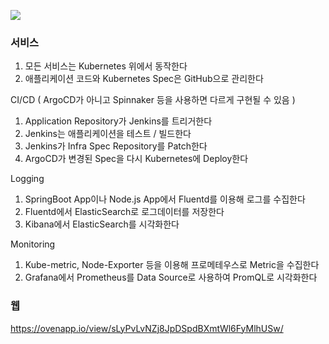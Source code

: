 ![](https://user-images.githubusercontent.com/35277854/116797893-5c8fce00-ab25-11eb-9aa8-5664b37147ed.png)

### 서비스

1. 모든 서비스는 Kubernetes 위에서 동작한다
2. 애플리케이션 코드와 Kubernetes Spec은 GitHub으로 관리한다

CI/CD ( ArgoCD가 아니고 Spinnaker 등을 사용하면 다르게 구현될 수 있음 )
1. Application Repository가 Jenkins를 트리거한다
2. Jenkins는 애플리케이션을 테스트 / 빌드한다
3. Jenkins가 Infra Spec Repository를 Patch한다
4. ArgoCD가 변경된 Spec을 다시 Kubernetes에 Deploy한다

Logging
1. SpringBoot App이나 Node.js App에서 Fluentd를 이용해 로그를 수집한다
2. Fluentd에서 ElasticSearch로 로그데이터를 저장한다
3. Kibana에서 ElasticSearch를 시각화한다

Monitoring
1. Kube-metric, Node-Exporter 등을 이용해 프로메테우스로 Metric을 수집한다
2. Grafana에서 Prometheus를 Data Source로 사용하여 PromQL로 시각화한다


### 웹

https://ovenapp.io/view/sLyPvLvNZj8JpDSpdBXmtWl6FyMlhUSw/
